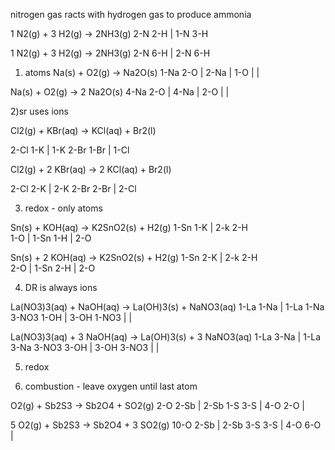 nitrogen gas racts with hydrogen gas to produce ammonia

1 N2(g) + 3 H2(g) -> 2NH3(g)
   2-N      2-H   | 1-N
                    3-H


1 N2(g) + 3 H2(g) -> 2NH3(g)
   2-N      6-H   | 2-N
                    6-H



1) atoms
Na(s) + O2(g) -> Na2O(s)
1-Na    2-O     | 2-Na
                | 1-O
                |
                |


Na(s) + O2(g) ->  2 Na2O(s)
4-Na    2-O     | 4-Na
                | 2-O
                |
                |



2)sr uses ions

Cl2(g) + KBr(aq) -> KCl(aq) + Br2(l)

2-Cl    1-K     |  1-K  2-Br
        1-Br    |  1-Cl


Cl2(g) + 2 KBr(aq) -> 2 KCl(aq) + Br2(l)

2-Cl    2-K     |  2-K  2-Br
        2-Br    |  2-Cl



3) redox - only atoms


Sn(s) + KOH(aq) -> K2SnO2(s) + H2(g)
1-Sn    1-K     |  2-k          2-H      
        1-O     |  1-Sn
        1-H     |  2-O



Sn(s) + 2 KOH(aq) -> K2SnO2(s) + H2(g)
1-Sn    2-K     |  2-k          2-H      
        2-O     |  1-Sn
        2-H     |  2-O


4) DR is always ions


La(NO3)3(aq) + NaOH(aq) -> La(OH)3(s) + NaNO3(aq)
    1-La        1-Na    |  1-La          1-Na
    3-NO3       1-OH    |  3-OH          1-NO3
                        |
                        |


La(NO3)3(aq) + 3 NaOH(aq) -> La(OH)3(s) + 3 NaNO3(aq)
    1-La        3-Na    |  1-La          3-Na
    3-NO3       3-OH    |  3-OH          3-NO3
                        |
                        |


5) redox

8) combustion - leave oxygen until last atom


O2(g) + Sb2S3  -> Sb2O4 + SO2(g)
   2-O    2-Sb      | 2-Sb  1-S
          3-S       | 4-O   2-O
                    |


5 O2(g) + Sb2S3  -> Sb2O4 + 3 SO2(g)
   10-O    2-Sb      | 2-Sb  3-S
          3-S       | 4-O   6-O
                    |


